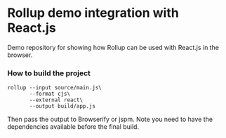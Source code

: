 # Rollup demo integration with React.js

Demo repository for showing how Rollup can be used with React.js in the browser.

### How to build the project

```
rollup --input source/main.js\
       --format cjs\
       --external react\
       --output build/app.js
```

Then pass the output to Browserify or jspm. Note you need to have the dependencies available before the final build.

